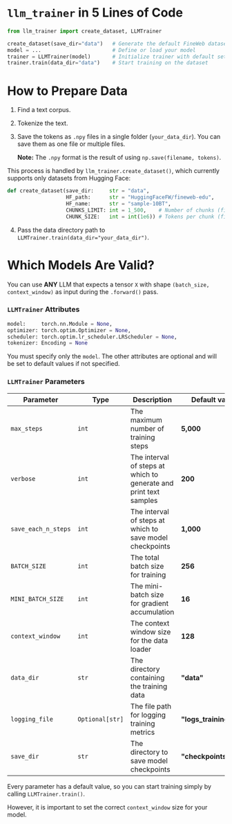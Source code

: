 # `llm_trainer` in 5 Lines of Code

```python
from llm_trainer import create_dataset, LLMTrainer

create_dataset(save_dir="data")   # Generate the default FineWeb dataset
model = ...                       # Define or load your model
trainer = LLMTrainer(model)       # Initialize trainer with default settings
trainer.train(data_dir="data")    # Start training on the dataset
```

# How to Prepare Data

1. Find a text corpus.
2. Tokenize the text.
3. Save the tokens as `.npy` files in a single folder (`your_data_dir`). You can save them as one file or multiple files.

   **Note:** The `.npy` format is the result of using `np.save(filename, tokens)`.

This process is handled by `llm_trainer.create_dataset()`, which currently supports only datasets from Hugging Face:

```python
def create_dataset(save_dir:     str = "data",
                   HF_path:      str = "HuggingFaceFW/fineweb-edu",
                   HF_name:      str = "sample-10BT",
                   CHUNKS_LIMIT: int = 1_500,    # Number of chunks (files) to create
                   CHUNK_SIZE:   int = int(1e6)) # Tokens per chunk (file)
```

4. Pass the data directory path to `LLMTrainer.train(data_dir="your_data_dir")`.

# Which Models Are Valid?

You can use **ANY** LLM that expects a tensor `X` with shape `(batch_size, context_window)` as input during the `.forward()` pass.

### `LLMTrainer` Attributes

```python
model:     torch.nn.Module = None,
optimizer: torch.optim.Optimizer = None,
scheduler: torch.optim.lr_scheduler.LRScheduler = None,
tokenizer: Encoding = None
```

You must specify only the `model`. The other attributes are optional and will be set to default values if not specified.

### `LLMTrainer` Parameters

| Parameter            | Type           | Description | Default value
|----------------------|---------------|-------------|---------------|
| `max_steps`         | `int` | The maximum number of training steps | **5,000** |
| `verbose`           | `int` | The interval of steps at which to generate and print text samples | **200** |
| `save_each_n_steps` | `int` | The interval of steps at which to save model checkpoints | **1,000** |
| `BATCH_SIZE`        | `int` | The total batch size for training | **256** |
| `MINI_BATCH_SIZE`   | `int` | The mini-batch size for gradient accumulation | **16** |
| `context_window`    | `int` | The context window size for the data loader | **128** |
| `data_dir`         | `str` | The directory containing the training data | **"data"** |
| `logging_file`      | `Optional[str]` | The file path for logging training metrics | **"logs_training.csv"** |
| `save_dir`         | `str` | The directory to save model checkpoints | **"checkpoints"** |



Every parameter has a default value, so you can start training simply by calling `LLMTrainer.train()`.

However, it is important to set the correct `context_window` size for your model.
